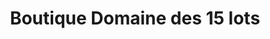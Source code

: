 ---
title: "Boutique Domaine des 15 lots"
url: /montreal/boutique-domaine-des-15-lots/
shop: deli
---